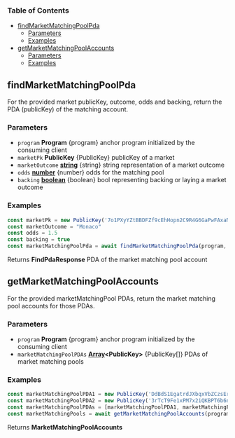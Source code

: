 <!-- Generated by documentation.js. Update this documentation by updating the source code. -->

### Table of Contents

*   [findMarketMatchingPoolPda][1]
    *   [Parameters][2]
    *   [Examples][3]
*   [getMarketMatchingPoolAccounts][4]
    *   [Parameters][5]
    *   [Examples][6]

## findMarketMatchingPoolPda

For the provided market publicKey, outcome, odds and backing, return the PDA (publicKey) of the matching account.

### Parameters

*   `program` **Program** {program} anchor program initialized by the consuming client
*   `marketPk` **PublicKey** {PublicKey} publicKey of a market
*   `marketOutcome` **[string][7]** {string} string representation of a market outcome
*   `odds` **[number][8]** {number} odds for the matching pool
*   `backing` **[boolean][9]** {boolean} bool representing backing or laying a market outcome

### Examples

```javascript
const marketPk = new PublicKey('7o1PXyYZtBBDFZf9cEhHopn2C9R4G6GaPwFAxaNWM33D')
const marketOutcome = "Monaco"
const odds = 1.5
const backing = true
const marketMatchingPoolPda = await findMarketMatchingPoolPda(program, marketPK, marketOutcome, odds, backing)
```

Returns **FindPdaResponse** PDA of the market matching pool account

## getMarketMatchingPoolAccounts

For the provided marketMatchingPool PDAs, return the market matching pool accounts for those PDAs.

### Parameters

*   `program` **Program** {program} anchor program initialized by the consuming client
*   `marketMatchingPoolPDAs` **[Array][10]\<PublicKey>** {PublicKey\[]} PDAs of market matching pools

### Examples

```javascript
const marketMatchingPoolPDA1 = new PublicKey('DdBdS1EgatrdJXbqxVbZCzsErTXApyVyrJdaDGTiY56R')
const marketMatchingPoolPDA2 = new PublicKey('3rTcT9Fe1xPM7x2iQKBPT6b6nPPuUWa9s2p3WxEMV1P1')
const marketMatchingPoolPDAs = [marketMatchingPoolPDA1, marketMatchingPoolPDA2]
const marketMatchingPools = await getMarketMatchingPoolAccounts(program, marketMatchingPoolPDAs)
```

Returns **MarketMatchingPoolAccounts** 

[1]: #findmarketmatchingpoolpda

[2]: #parameters

[3]: #examples

[4]: #getmarketmatchingpoolaccounts

[5]: #parameters-1

[6]: #examples-1

[7]: https://developer.mozilla.org/docs/Web/JavaScript/Reference/Global_Objects/String

[8]: https://developer.mozilla.org/docs/Web/JavaScript/Reference/Global_Objects/Number

[9]: https://developer.mozilla.org/docs/Web/JavaScript/Reference/Global_Objects/Boolean

[10]: https://developer.mozilla.org/docs/Web/JavaScript/Reference/Global_Objects/Array
